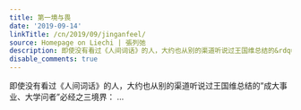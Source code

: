 ```yaml
---
title: 第一境与畏
date: '2019-09-14'
linkTitle: /cn/2019/09/jinganfeel/
source: Homepage on Liechi | 張列弛
description: 即使没有看过《人间词话》的人，大约也从别的渠道听说过王国维总结的&rdquo;成大事业、大学问者&rdquo;必经之三境界： ...
disable_comments: true
---
```

即使没有看过《人间词话》的人，大约也从别的渠道听说过王国维总结的&rdquo;成大事业、大学问者&rdquo;必经之三境界： ...